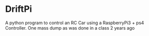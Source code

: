 # DriftPi
A python program to control an RC Car using a RaspberryPi3 + ps4 Controller. One mass dump as was done in a class 2 years ago
